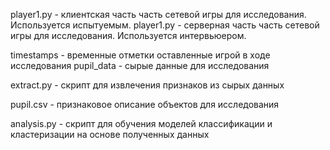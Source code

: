 ﻿player1.py - клиентская часть часть сетевой игры для исследования. Используется испытуемым.
player1.py - серверная часть часть сетевой игры для исследования. Используется интервьюером.

timestamps - временные отметки оставленные игрой в ходе исследования
pupil_data - сырые данные для исследования

extract.py - скрипт для извлечения признаков из сырых данных

pupil.csv - признаковое описание объектов для исследования

analysis.py - скрипт для обучения моделей классификации и кластеризации на основе полученных данных
